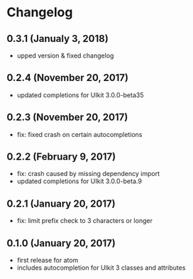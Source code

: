 # Changelog

## 0.3.1 (Janualy 3, 2018)
  - upped version & fixed changelog
## 0.2.4 (November 20, 2017)
  - updated completions for UIkit 3.0.0-beta35

## 0.2.3 (November 20, 2017)
 - fix: fixed crash on certain autocompletions

## 0.2.2 (February 9, 2017)
 - fix: crash caused by missing dependency import
 - updated completions for UIkit 3.0.0-beta.9

## 0.2.1 (January 20, 2017)
  - fix: limit prefix check to 3 characters or longer

## 0.1.0 (January 20, 2017)
  - first release for atom
  - includes autocompletion for UIkit 3 classes and attributes
